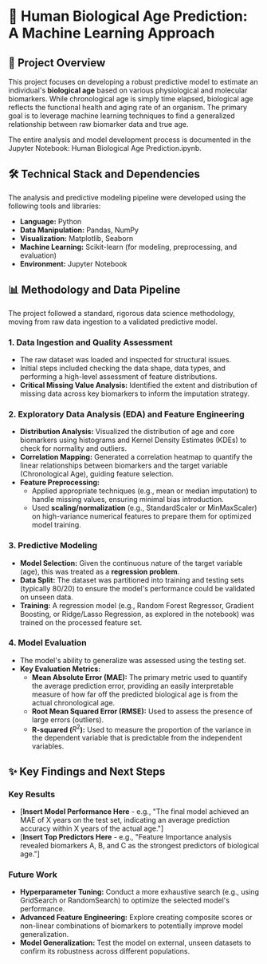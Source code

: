 # **🧬 Human Biological Age Prediction: A Machine Learning Approach**

## **🎯 Project Overview**

This project focuses on developing a robust predictive model to estimate an individual's **biological age** based on various physiological and molecular biomarkers. While chronological age is simply time elapsed, biological age reflects the functional health and aging rate of an organism. The primary goal is to leverage machine learning techniques to find a generalized relationship between raw biomarker data and true age.

The entire analysis and model development process is documented in the Jupyter Notebook: Human Biological Age Prediction.ipynb.

## **🛠️ Technical Stack and Dependencies**

The analysis and predictive modeling pipeline were developed using the following tools and libraries:

* **Language:** Python  
* **Data Manipulation:** Pandas, NumPy  
* **Visualization:** Matplotlib, Seaborn  
* **Machine Learning:** Scikit-learn (for modeling, preprocessing, and evaluation)  
* **Environment:** Jupyter Notebook

## **📊 Methodology and Data Pipeline**

The project followed a standard, rigorous data science methodology, moving from raw data ingestion to a validated predictive model.

### **1\. Data Ingestion and Quality Assessment**

* The raw dataset was loaded and inspected for structural issues.  
* Initial steps included checking the data shape, data types, and performing a high-level assessment of feature distributions.  
* **Critical Missing Value Analysis:** Identified the extent and distribution of missing data across key biomarkers to inform the imputation strategy.

### **2\. Exploratory Data Analysis (EDA) and Feature Engineering**

* **Distribution Analysis:** Visualized the distribution of age and core biomarkers using histograms and Kernel Density Estimates (KDEs) to check for normality and outliers.  
* **Correlation Mapping:** Generated a correlation heatmap to quantify the linear relationships between biomarkers and the target variable (Chronological Age), guiding feature selection.  
* **Feature Preprocessing:**  
  * Applied appropriate techniques (e.g., mean or median imputation) to handle missing values, ensuring minimal bias introduction.  
  * Used **scaling/normalization** (e.g., StandardScaler or MinMaxScaler) on high-variance numerical features to prepare them for optimized model training.

### **3\. Predictive Modeling**

* **Model Selection:** Given the continuous nature of the target variable (age), this was treated as a **regression problem**.  
* **Data Split:** The dataset was partitioned into training and testing sets (typically 80/20) to ensure the model's performance could be validated on unseen data.  
* **Training:** A regression model (e.g., Random Forest Regressor, Gradient Boosting, or Ridge/Lasso Regression, as explored in the notebook) was trained on the processed feature set.

### **4\. Model Evaluation**

* The model's ability to generalize was assessed using the testing set.  
* **Key Evaluation Metrics:**  
  * **Mean Absolute Error (MAE):** The primary metric used to quantify the average prediction error, providing an easily interpretable measure of how far off the predicted biological age is from the actual chronological age.  
  * **Root Mean Squared Error (RMSE):** Used to assess the presence of large errors (outliers).  
  * **R-squared (**$R^2$**):** Used to measure the proportion of the variance in the dependent variable that is predictable from the independent variables.

## **✨ Key Findings and Next Steps**

### **Key Results**

* \[**Insert Model Performance Here** \- e.g., "The final model achieved an MAE of X years on the test set, indicating an average prediction accuracy within X years of the actual age."\]  
* \[**Insert Top Predictors Here** \- e.g., "Feature Importance analysis revealed biomarkers A, B, and C as the strongest predictors of biological age."\]

### **Future Work**

* **Hyperparameter Tuning:** Conduct a more exhaustive search (e.g., using GridSearch or RandomSearch) to optimize the selected model's performance.  
* **Advanced Feature Engineering:** Explore creating composite scores or non-linear combinations of biomarkers to potentially improve model generalization.  
* **Model Generalization:** Test the model on external, unseen datasets to confirm its robustness across different populations.
